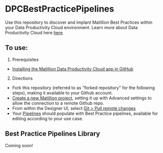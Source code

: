 # DPCBestPracticePipelines

Use this repository to discover and implant Matillion Best Practices within your Data Productivity Cloud environment. Learn more about Data Productivity Cloud here [here](https://docs.matillion.com/data-productivity-cloud/data-productivity-cloud-overview/)

## To use:
1. Prerequisites
- [Installing the Matillion Data Productivity Cloud app in GitHub](https://docs.matillion.com/data-productivity-cloud/designer/docs/installing-matillion-app-github-marketplace/)

2. Directions
- Fork this repository (referred to as "forked repository" for the following steps), making it available to your Github account. 
- [Create a new Matillion project](https://docs.matillion.com/data-productivity-cloud/designer/docs/projects/#add-a-new-project), setting it up with Advanced settings to allow the connection to a remote Github repo.
- From within the Designer UI, select [Git > Pull remote changes](https://docs.matillion.com/data-productivity-cloud/designer/docs/git-pull/)
- Your [Pipelines](https://docs.matillion.com/data-productivity-cloud/designer/docs/pipelines/) should populate with Best Practice pipelines, available for editing according to your use case.

## Best Practice Pipelines Library
Coming soon!

